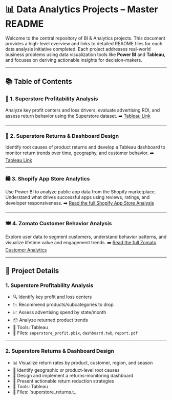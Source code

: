 # 📊 Data Analytics Projects – Master README

Welcome to the central repository of BI & Analytics projects. This document provides a high-level overview and links to detailed README files for each data analysis initiative completed. Each project addresses real-world business problems using data visualization tools like **Power BI** and **Tableau**, and focuses on deriving actionable insights for decision-makers.

---

## 📚 Table of Contents

### 🛒 1. Superstore Profitability Analysis
Analyze key profit centers and loss drivers, evaluate advertising ROI, and assess return behavior using the Superstore dataset.
➡️ <a href="https://public.tableau.com/app/profile/danielle.daniels/viz/SuperStoreVisualizationReport_2_10_25/Advertising">Tableau Link </a>

---

### 🔁 2. Superstore Returns & Dashboard Design
Identify root causes of product returns and develop a Tableau dashboard to monitor return trends over time, geography, and customer behavior.
➡️ <a href="https://public.tableau.com/views/Sprint5Project_Superstore_17427378044380/SubcategoryReturnOverview3?:language=en-US&publish=yes&:sid=&:redirect=auth&:display_count=n&:origin=viz_share_link">Tableau Link </a>

---

### 🛍️ 3. Shopify App Store Analytics
Use Power BI to analyze public app data from the Shopify marketplace. Understand what drives successful apps using reviews, ratings, and developer responsiveness.
➡️ [Read the full Shopify App Store Analysis](#3-shopify-app-store-analytics)

---

### 🍽️ 4. Zomato Customer Behavior Analysis
Explore user data to segment customers, understand behavior patterns, and visualize lifetime value and engagement trends.
➡️ [Read the full Zomato Customer Analytics](#4-zomato-customer-behavior-analysis)

---

## 📝 Project Details

### 1. Superstore Profitability Analysis
- 🔍 Identify key profit and loss centers
- 📉 Recommend products/subcategories to drop
- 📈 Assess advertising spend by state/month
- 📦 Analyze returned product trends
- 🧰 Tools: Tableau
- 📁 Files: `superstore_profit.pbix`, `dashboard.twb`, `report.pdf`

---

### 2. Superstore Returns & Dashboard Design
- 📊 Visualize return rates by product, customer, region, and season
- 🧩 Identify geographic or product-level root causes
- 🧱 Design and implement a returns-monitoring dashboard
- 🎯 Present actionable return reduction strategies
- 🧰 Tools: Tableau
- 📁 Files: `superstore_returns.t_
